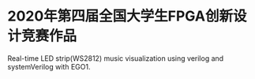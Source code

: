 # 2020年第四届全国大学生FPGA创新设计竞赛作品

Real-time LED strip(WS2812) music visualization using verilog and systemVerilog with EGO1.




